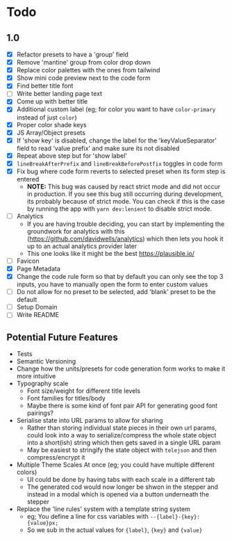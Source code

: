 # Todo

## 1.0

- [x] Refactor presets to have a 'group' field
- [x] Remove 'mantine' group from color drop down
- [x] Replace color palettes with the ones from tailwind
- [x] Show mini code preview next to the code form
- [x] Find better title font
- [ ] Write better landing page text
- [x] Come up with better title
- [x] Additional custom label (eg; for color you want to have `color-primary` instead of just `color`)
- [x] Proper color shade keys
- [x] JS Array/Object presets
- [x] If 'show key' is disabled, change the label for the 'keyValueSeparator' field to read 'value prefix' and make sure its not disabled
- [x] Repeat above step but for 'show label'
- [x] `lineBreakAfterPrefix` and `lineBreakBeforePostfix` toggles in code form
- [x] Fix bug where code form reverts to selected preset when its form step is entered
  - **NOTE:** This bug was caused by react strict mode and did not occur in production. If you see this bug still occurring during development, its probably because of strict mode. You can check if this is the case by running the app with `yarn dev:lenient` to disable strict mode.
- [ ] Analytics
  - If you are having trouble deciding, you can start by implementing the groundwork for analytics with this (https://github.com/davidwells/analytics) which then lets you hook it up to an actual analytics provider later
  - This one looks like it might be the best https://plausible.io/
- [ ] Favicon
- [x] Page Metadata
- [x] Change the code rule form so that by default you can only see the top 3 inputs, you have to manually open the form to enter custom values
- [ ] Do not allow for no preset to be selected, add 'blank' preset to be the default
- [ ] Setup Domain
- [ ] Write README

## Potential Future Features

- Tests
- Semantic Versioning
- Change how the units/presets for code generation form works to make it more intuitive
- Typography scale
  - Font size/weight for different title levels
  - Font families for titles/body
  - Maybe there is some kind of font pair API for generating good font pairings?
- Serialise state into URL params to allow for sharing
  - Rather than storing individual state pieces in their own url params, could look into a way to serialize/compress the whole state object into a short(ish) string which then gets saved in a single URL param
  - May be easiest to stringify the state object with `telejson` and then compress/encrypt it
- Multiple Theme Scales At once (eg; you could have multiple different colors)
  - UI could be done by having tabs with each scale in a different tab
  - The generated cod would now longer be shwon in the stepper and instead in a modal which is opened via a button underneath the stepper
- Replace the 'line rules' system with a template string system
  - eg; You define a line for css variables with `--{label}-{key}: {value}px;`
  - So we sub in the actual values for `{label}`, `{key}` and `{value}`
